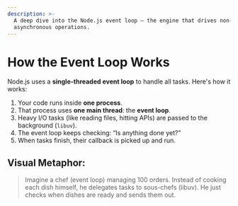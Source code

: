 ```yaml
---
description: >-
  A deep dive into the Node.js event loop — the engine that drives non-blocking,
  asynchronous operations.
---
```


# How the Event Loop Works

Node.js uses a **single-threaded event loop** to handle all tasks. Here's how it works:

1. Your code runs inside **one process**.
2. That process uses **one main thread**: the **event loop**.
3. Heavy I/O tasks (like reading files, hitting APIs) are passed to the background (`libuv`).
4. The event loop keeps checking: “Is anything done yet?”
5. When tasks finish, their callback is picked up and run.

## Visual Metaphor:

> Imagine a chef (event loop) managing 100 orders. Instead of cooking each dish himself, he delegates tasks to sous-chefs (libuv). He just checks when dishes are ready and sends them out.
